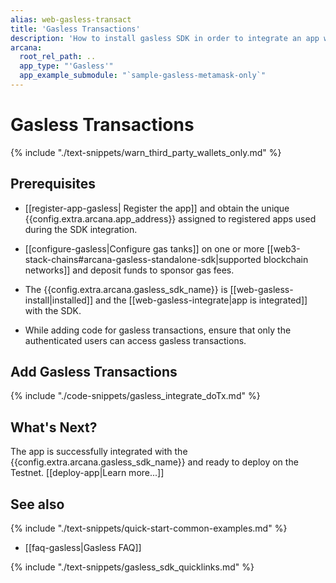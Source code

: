 ```yaml
---
alias: web-gasless-transact
title: 'Gasless Transactions'
description: 'How to install gasless SDK in order to integrate an app with it and enable gasless transactions for third-party wallets.'
arcana:
  root_rel_path: ..
  app_type: "'Gasless'"
  app_example_submodule: "`sample-gasless-metamask-only`"
---
```


# Gasless Transactions

{% include "./text-snippets/warn_third_party_wallets_only.md" %}

## Prerequisites

* [[register-app-gasless| Register the app]] and obtain the unique {{config.extra.arcana.app_address}} assigned to registered apps used during the SDK integration.

* [[configure-gasless|Configure gas tanks]] on one or more [[web3-stack-chains#arcana-gasless-standalone-sdk|supported blockchain networks]] and deposit funds to sponsor gas fees.

* The {{config.extra.arcana.gasless_sdk_name}} is [[web-gasless-install|installed]] and the [[web-gasless-integrate|app is integrated]] with the SDK.

* While adding code for gasless transactions, ensure that only the authenticated users can access gasless transactions.

## Add Gasless Transactions

{% include "./code-snippets/gasless_integrate_doTx.md" %}

## What's Next?

The app is successfully integrated with the {{config.extra.arcana.gasless_sdk_name}} and ready to deploy on the Testnet. [[deploy-app|Learn more...]] 

## See also

{% include "./text-snippets/quick-start-common-examples.md" %}

* [[faq-gasless|Gasless FAQ]]

{% include "./text-snippets/gasless_sdk_quicklinks.md" %}
